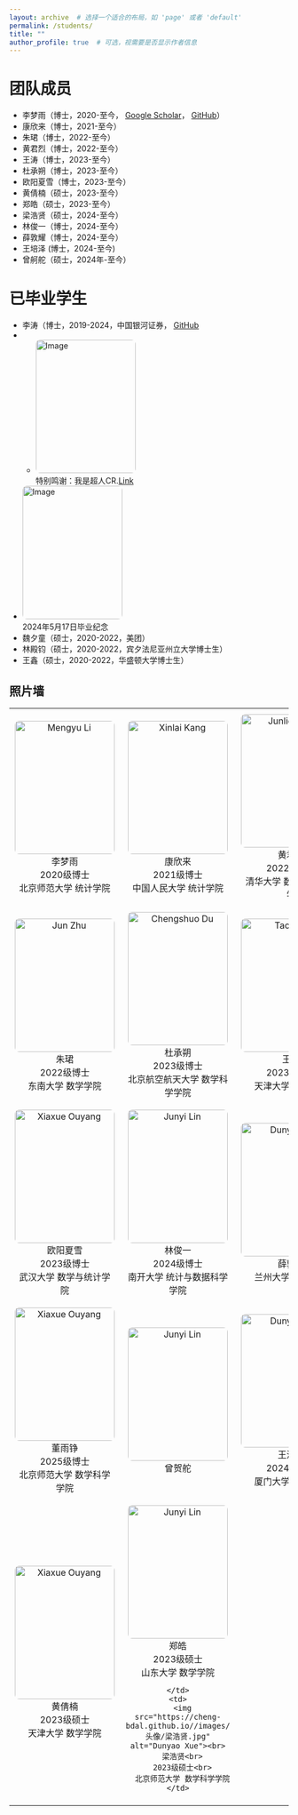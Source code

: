```yaml
---
layout: archive  # 选择一个适合的布局，如 'page' 或者 'default'
permalink: /students/
title: ""
author_profile: true  # 可选，视需要是否显示作者信息
---
```


团队成员
======

- 李梦雨（博士，2020-至今， [Google Scholar](https://scholar.google.com/citations?hl=zh-CN&user=hPWnWK0AAAAJ)， [GitHub](https://mengyu8042.github.io/)）
- 康欣来（博士，2021-至今）
- 朱珺（博士，2022-至今）
- 黄君烈（博士，2022-至今）
- 王涛（博士，2023-至今）
- 杜承朔（博士，2023-至今）
- 欧阳夏雪（博士，2023-至今）
- 黄倩楠（硕士，2023-至今）
- 郑皓（硕士，2023-至今）
- 梁浩贤（硕士，2024-至今）
- 林俊一（博士，2024-至今）
- 薛敦耀（博士，2024-至今）
- 王培泽 (博士，2024-至今)
- 曾舸舵（硕士，2024年-至今）


已毕业学生
======

- 李涛（博士，2019-2024，中国银河证券， [GitHub](https://github.com/sherlockLitao)
- -  <img src="https://cheng-bdal.github.io//images/李涛毕业礼物.jpg" alt="Image" width="400"><br>
特别鸣谢：我是超人CR.[Link](https://space.bilibili.com/652096797?spm_id_from=333.337.0.0)
-  <img src="https://cheng-bdal.github.io//images/李涛毕业照.jpg" alt="Image" width="400"><br>
2024年5月17日毕业纪念
- 魏夕童（硕士，2020-2022，美团）
- 林殿钧（硕士，2020-2022，宾夕法尼亚州立大学博士生）
- 王鑫（硕士，2020-2022，华盛顿大学博士生）

## 照片墙
<style>
  table, tr, td {
    border: none !important;
  }
  img {
    width: 180px;
    height: 240px;
    object-fit: cover;
    border-radius: 8px;
  }
  td {
    text-align: center;
    padding: 10px;
  }
</style>


<table>
  <tr>
    <td>
      <img src="https://cheng-bdal.github.io//images/头像/李梦雨.jpg" alt="Mengyu Li"><br>
      李梦雨<br>
      2020级博士<br>
      北京师范大学 统计学院
    </td>
    <td>
      <img src="https://cheng-bdal.github.io//images/头像/康欣来.jpg" alt="Xinlai Kang"><br>
      康欣来<br>
      2021级博士<br>
      中国人民大学 统计学院
    </td>
    <td>
      <img src="https://cheng-bdal.github.io//images/头像/黄君烈.jpg" alt="Junlie Huang"><br>
      黄君烈<br>
      2022级博士<br>
      清华大学 数学与应用数学
    </td>
  </tr>
  <tr>
    <td>
      <img src="https://cheng-bdal.github.io//images/头像/朱珺.jpg" alt="Jun Zhu"><br>
      朱珺<br>
      2022级博士<br>
      东南大学 数学学院
    </td>
    <td>
      <img src="https://cheng-bdal.github.io//images/头像/杜承朔.jpg" alt="Chengshuo Du"><br>
      杜承朔<br>
      2023级博士<br>
      北京航空航天大学 数学科学学院
    </td>
    <td>
      <img src="https://cheng-bdal.github.io//images/头像/王涛.jpg" alt="Tao Wang"><br>
      王涛<br>
      2023级博士<br>
      天津大学 数学学院
    </td>
  </tr>
  <tr>
    <td>
      <img src="https://cheng-bdal.github.io//images/头像/欧阳夏雪.jpg" alt="Xiaxue Ouyang"><br>
      欧阳夏雪<br>
      2023级博士 <br>
      武汉大学 数学与统计学院
    </td>
    <td>
      <img src="https://cheng-bdal.github.io//images/头像/林俊一.jpg" alt="Junyi Lin"><br>
      林俊一<br>
      2024级博士<br>
      南开大学 统计与数据科学学院
    </td>
    <td>
      <img src="https://cheng-bdal.github.io//images/头像/薛敦耀.jpg" alt="Dunyao Xue"><br>
      薛敦耀<br>
      兰州大学 萃英学院<br>
    </td>
  </tr>
  <tr>
    <td>
      <img src="https://cheng-bdal.github.io//images/头像/董雨铮.jpg" alt="Xiaxue Ouyang"><br>
      董雨铮<br>
      2025级博士<br>
      北京师范大学 数学科学学院
    </td>
    <td>
      <img src="https://cheng-bdal.github.io//images/头像/曾贺舵.jpg" alt="Junyi Lin"><br>
      曾贺舵
    </td>
    <td>
      <img src="https://cheng-bdal.github.io//images/头像/王沛泽.jpg" alt="Dunyao Xue"><br>
      王沛泽<br>
      2024级博士<br>
      厦门大学 统计学院
    </td>
  </tr>
    <tr>
    <td>
      <img src="https://cheng-bdal.github.io//images/头像/黄倩楠.jpg" alt="Xiaxue Ouyang"><br>
      黄倩楠<br>
      2023级硕士<br> 
      天津大学 数学学院
    </td>
    <td>
      <img src="https://cheng-bdal.github.io//images/头像/郑浩.jpg" alt="Junyi Lin"><br>
      郑皓<br>
      2023级硕士<br>
      山东大学 数学学院
      
    </td>
    <td>
      <img src="https://cheng-bdal.github.io//images/头像/梁浩贤.jpg" alt="Dunyao Xue"><br>
      梁浩贤<br>
      2023级硕士<br>
      北京师范大学 数学科学学院
    </td>
  </tr>
</table>

